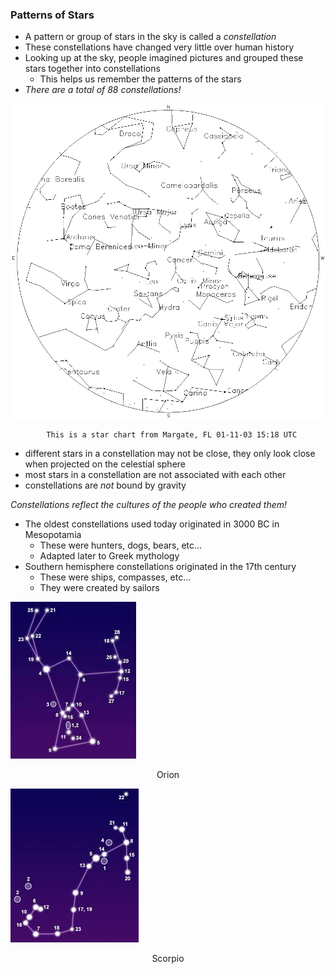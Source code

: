 ### Patterns of Stars
- A pattern or group of stars in the sky is called a *constellation*
- These constellations have changed very little over human history
- Looking up at the sky, people imagined pictures and grouped these stars together into constellations
	- This helps us remember the patterns of the stars
- *There are a total of 88 constellations!*

![]( ../zassets/Pasted%20image%2020230908105716.png)

			This is a star chart from Margate, FL 01-11-03 15:18 UTC

- different stars in a constellation may not be close, they only look close when projected on the celestial sphere
- most stars in a constellation are not associated with each other
- constellations are *not* bound by gravity

*Constellations reflect the cultures of the people who created them!*

- The oldest constellations used today originated in 3000 BC in Mesopotamia
	- These were hunters, dogs, bears, etc...
	- Adapted later to Greek mythology
- Southern hemisphere constellations originated in the 17th century
	- These were ships, compasses, etc...
	- They were created by sailors

![center](../zassets/Pasted%20image%2020230908105804.png)

<div style="text-align: center; width: 100%;">Orion</div>

![center](../zassets/Pasted%20image%2020230908110452.png)

<div style="text-align: center; width: 100%;">Scorpio</div>
